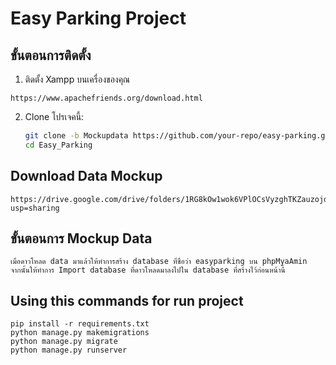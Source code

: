 # Easy Parking Project

## ขั้นตอนการติดตั้ง

1. ติดตั้ง Xampp บนเครื่องของคุณ
```
https://www.apachefriends.org/download.html
```
2. Clone โปรเจคนี้:
   ```bash
   git clone -b Mockupdata https://github.com/your-repo/easy-parking.git
   cd Easy_Parking
   ```

## Download Data Mockup
```
https://drive.google.com/drive/folders/1RG8kOw1wok6VPlOCsVyzghTKZauzojdB?usp=sharing
```

## ขั้นตอนการ Mockup Data
```
เมื่อดาวโหลด data มาแล้วให้ทำการสร้าง database ที่ชื่อว่า easyparking บน phpMyaAmin
จากนั้นให้ทำการ Import database ที่ดาวโหลดมาลงไปใน database ที่สร้างไว้ก่อนหน้านี้

```

## Using this commands for run project
```
pip install -r requirements.txt
python manage.py makemigrations
python manage.py migrate
python manage.py runserver
```
